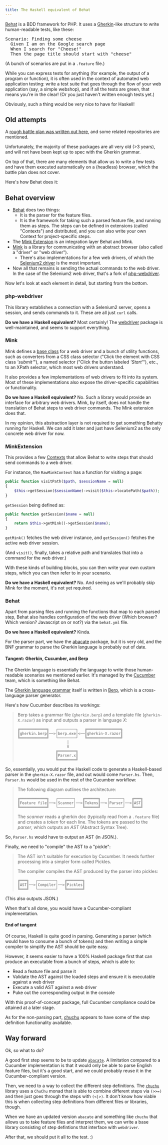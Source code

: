 ```yaml
---
title: The Haskell equivalent of Behat
---
```


[Behat](http://behat.org/en/latest/) is a BDD framework for PHP.
It uses a [Gherkin](https://github.com/cucumber/cucumber/tree/master/gherkin)-like structure to write human-readable tests, like these:

<pre>
Scenario: Finding some cheese
  Given I am on the Google search page
  When I search for "Cheese!"
  Then the page title should start with "cheese"
</pre>

(A bunch of scenarios are put in a `.feature` file.)

While you can express tests for anything (for example, the output of a program or function), it is often used in the context of automated web application testing:
write a test suite that goes through the flow of your web application (say, a simple webshop), and if all the tests are green, that means you're in the clear! (Or you just haven't written enough tests yet.)

Obviously, such a thing would be very nice to have for Haskell!

## Old attempts

A [rough battle plan was written out here](https://github.com/sol/cucumber-haskell), and some related repositories are mentioned.

Unfortunately, the majority of these packages are all very old (>3 years), and will not have been kept up to spec with the Gherkin grammar.

On top of that, there are many elements that allow us to write a few tests and have them executed automatically on a (headless) browser, which the battle plan does not cover.

Here's how Behat does it:

## Behat overview

* [Behat](https://github.com/Behat/Behat) does two things:
    * It is the parser for the feature files.
    * It is the framework for taking such a parsed feature file, and running them as steps. The steps can be defined in extensions (called "Contexts") and distributed, and you can also write your own Context for project-specific steps.
* The [Mink Extension](https://github.com/Behat/MinkExtension) is an integration layer Behat and Mink. 
* [Mink](https://github.com/minkphp/Mink) is a library for communicating with an abstract browser (also called a "driver" or "web driver").
    * There's also implementations for a few web drivers, of which the  [Selenium2 driver](https://github.com/minkphp/MinkSelenium2Driver) is the most important.
* Now all that remains is sending the actual commands to the web driver. In the case of the Selenium2 web driver, that's a fork of [php-webdriver](https://github.com/instaclick/php-webdriver).

Now let's look at each element in detail, but starting from the bottom.

### php-webdriver

This library establishes a connection with a Selenium2 server, opens a session, and sends commands to it.
These are all just `curl` calls.

**Do we have a Haskell equivalent?** Most certainly! The [webdriver](https://github.com/kallisti-dev/hs-webdriver) package is well-maintained, and seems to support everything.

### Mink

Mink defines a [base class](https://github.com/minkphp/Mink/blob/master/src/Driver/CoreDriver.php) for a web driver and a bunch of utility functions, 
such as converters from a CSS class selector ("Click the element with CSS class *'submit'*"), 
a named selector ("Click the button labeled *'Start'*"), etc., 
to an XPath selector, which most web drivers understand.
  
It also provides a few implementations of web drivers to fit into its system.
Most of these implementations also expose the driver-specific capabilities or functionality.

**Do we have a Haskell equivalent?** No. Such a library would provide an interface for arbitrary web drivers. 
Mink, by itself, does not handle the translation of Behat steps to web driver commands. 
The Mink extension does that.

In my opinion, this abstraction layer is not required to get something Behatty running for Haskell.
We can add it later and just have Selenium2 as the only concrete web driver for now.

### MinkExtension

This provides a few [Contexts](https://github.com/Behat/MinkExtension/tree/master/src/Behat/MinkExtension/Context) that allow Behat to write steps that should send commands to a web driver.

For instance, the `RawMinkContext` has a function for visiting a page:

```php
public function visitPath($path, $sessionName = null)
{
    $this->getSession($sessionName)->visit($this->locatePath($path));
}
```

`getSession` being defined as:

```php
public function getSession($name = null)
{
    return $this->getMink()->getSession($name);
}
```

`getMink()` fetches the web driver instance, and `getSession()` fetches the active web driver session.

(And `visit()`, finally, takes a relative path and translates that into a command for the web driver.)

With these kinds of building blocks, you can then write your own custom steps, which you can then refer to in your scenario.

**Do we have a Haskell equivalent?** No. And seeing as we'll probably skip Mink for the moment, it's not yet required.

### Behat

Apart from parsing files and running the functions that map to each parsed step, 
Behat also handles configuration of the web driver (Which browser? Which version? Javascript on or not?) via the `behat.yml` file.

**Do we have a Haskell equivalent?** Kinda.

For the parser part, we have the [abacate](https://hackage.haskell.org/package/abacate) package, but it is very old, 
and the BNF grammar to parse the Gherkin language is probably out of date.

#### Tangent: Gherkin, Cucumber, and Berp

The Gherkin language is essentially the language to write those human-readable scenarios we mentioned earlier.
It's managed by the [Cucumber](https://cucumber.io) team, which is something like Behat.

The [Gherkin language grammar](https://github.com/cucumber/cucumber/blob/master/gherkin/gherkin.berp) itself is written in [Berp](https://github.com/gasparnagy/berp),
which is a cross-language parser generator.

Here's how Cucumber describes its workings:

> Berp takes a grammar file (`gherkin.berp`) and a template file (`gherkin-X.razor`) as input
and outputs a parser in language *X*:
> 
>     ╔════════════╗   ┌────────┐   ╔═══════════════╗
>     ║gherkin.berp║──>│berp.exe│<──║gherkin-X.razor║
>     ╚════════════╝   └────────┘   ╚═══════════════╝
>                           │
>                           V
>                      ╔════════╗
>                      ║Parser.x║
>                      ╚════════╝
> 

So, essentially, you would put the Haskell code to generate a Haskell-based parser in the `gherkin-X.razor` file, and out would come `Parser.hs`.
Then, `Parser.hs` would be used in the rest of the Cucumber workflow:

> The following diagram outlines the architecture:
> 
>     ╔════════════╗   ┌───────┐   ╔══════╗   ┌──────┐   ╔═══╗
>     ║Feature file║──>│Scanner│──>║Tokens║──>│Parser│──>║AST║
>     ╚════════════╝   └───────┘   ╚══════╝   └──────┘   ╚═══╝
> 
> The *scanner* reads a gherkin doc (typically read from a `.feature` file) and creates
> a *token* for each line. The tokens are passed to the *parser*, which outputs an *AST*
> (Abstract Syntax Tree).

So, `Parser.hs` would have to output an AST (in JSON.). 

Finally, we need to "compile" the AST to a "pickle":

> The AST isn't suitable for execution by Cucumber. It needs further processing into a simpler form called Pickles.
> 
> The compiler compiles the AST produced by the parser into pickles:
> 
>     ╔═══╗   ┌────────┐   ╔═══════╗
>     ║AST║──>│Compiler│──>║Pickles║
>     ╚═══╝   └────────┘   ╚═══════╝

(This also outputs JSON.)

When that's all done, you would have a Cucumber-compliant implementation.

#### End of tangent

Of course, Haskell is quite good in parsing.
Generating a parser (which would have to consume a bunch of tokens) and then writing a simple compiler to simplify the AST should be quite easy.

However, it seems easier to have a 100% Haskell package first that can produce an executable from a bunch of steps, which is able to:

* Read a feature file and parse it
* Validate the AST against the loaded steps and ensure it is executable against a web driver
* Execute a valid AST against a web driver
* Puke out the corresponding output in the console

With this proof-of-concept package, full Cucumber compliance could be attained at a later stage.

As for the non-parsing part, [chuchu](http://hackage.haskell.org/package/chuchu) appears to have some of the step definition functionality available.

## Way forward

Ok, so what to do? 

A good first step seems to be to update [`abacate`](https://hackage.haskell.org/package/abacate). 
A limitation compared to a Cucumber implementation is that it would only be able to parse English feature files, but it's a good start, and we could probably reuse it in the Cucumber-compliant version.

Then, we need to a way to collect the different step definitions.
The [`chuchu`](https://github.com/marcotmarcot/chuchu/tree/master/tests) library uses a `ChuChu` monad that is able to combine different steps via `(>>=)` and then just goes through the steps with `(<|>)`.
It don't know how viable this is when collecting step definitions from different files or libraries, though.

When we have an updated version `abacate` and something like `chuchu` that allows us to take feature files and interpret them, we can write a base library consisting of step defintions that interface with `webdriver`.

After that, we should put it all to the test. :)
